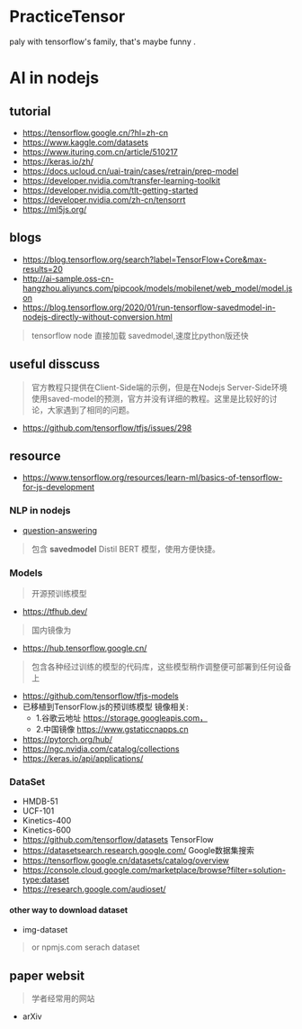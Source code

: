 # PracticeTensor
paly with tensorflow's family, that's maybe funny .


# AI in nodejs 

## tutorial
- https://tensorflow.google.cn/?hl=zh-cn
- https://www.kaggle.com/datasets
- https://www.ituring.com.cn/article/510217
- https://keras.io/zh/
- https://docs.ucloud.cn/uai-train/cases/retrain/prep-model
- https://developer.nvidia.com/transfer-learning-toolkit
- https://developer.nvidia.com/tlt-getting-started
- https://developer.nvidia.com/zh-cn/tensorrt
- https://ml5js.org/
## blogs
- https://blog.tensorflow.org/search?label=TensorFlow+Core&max-results=20
- http://ai-sample.oss-cn-hangzhou.aliyuncs.com/pipcook/models/mobilenet/web_model/model.json
- https://blog.tensorflow.org/2020/01/run-tensorflow-savedmodel-in-nodejs-directly-without-conversion.html
> tensorflow node 直接加载 savedmodel,速度比python版还快

## useful disscuss

> 官方教程只提供在Client-Side端的示例，但是在Nodejs Server-Side环境使用saved-model的预测，官方并没有详细的教程。这里是比较好的讨论，大家遇到了相同的问题。

- https://github.com/tensorflow/tfjs/issues/298

## resource

- https://www.tensorflow.org/resources/learn-ml/basics-of-tensorflow-for-js-development

### NLP in nodejs

- [question-answering](https://github.com/huggingface/node-question-answering#readme)
> 包含 **savedmodel** Distil BERT 模型，使用方便快捷。


### Models
> 开源预训练模型

- https://tfhub.dev/
> 国内镜像为
- https://hub.tensorflow.google.cn/ 
> 包含各种经过训练的模型的代码库，这些模型稍作调整便可部署到任何设备上
- https://github.com/tensorflow/tfjs-models 
- 已移植到TensorFlow.js的预训练模型
镜像相关:
    - 1.谷歌云地址 https://storage.googleapis.com， 
    - 2.中国镜像 https://www.gstaticcnapps.cn
- https://pytorch.org/hub/
- https://ngc.nvidia.com/catalog/collections
- https://keras.io/api/applications/
### DataSet

- HMDB-51
- UCF-101
- Kinetics-400
- Kinetics-600
- https://github.com/tensorflow/datasets TensorFlow 
- https://datasetsearch.research.google.com/ Google数据集搜索
- https://tensorflow.google.cn/datasets/catalog/overview
- https://console.cloud.google.com/marketplace/browse?filter=solution-type:dataset
- https://research.google.com/audioset/

#### other  way to download dataset

- img-dataset
> or npmjs.com serach dataset

## paper websit
> 学者经常用的网站

- arXiv